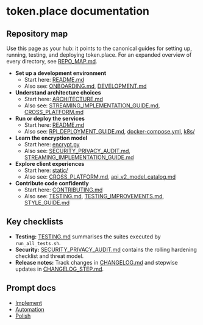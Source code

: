 # token.place documentation

## Repository map

Use this page as your hub: it points to the canonical guides for setting up, running,
testing, and deploying token.place. For an expanded overview of every directory, see
[REPO_MAP.md](REPO_MAP.md).

- **Set up a development environment**
  - Start here: [README.md](../README.md#quickstart)
  - Also see: [ONBOARDING.md](ONBOARDING.md), [DEVELOPMENT.md](DEVELOPMENT.md)
- **Understand architecture choices**
  - Start here: [ARCHITECTURE.md](ARCHITECTURE.md)
  - Also see: [STREAMING_IMPLEMENTATION_GUIDE.md](STREAMING_IMPLEMENTATION_GUIDE.md),
    [CROSS_PLATFORM.md](CROSS_PLATFORM.md)
- **Run or deploy the services**
  - Start here: [README.md](../README.md#quickstart)
  - Also see: [RPI_DEPLOYMENT_GUIDE.md](RPI_DEPLOYMENT_GUIDE.md),
    [docker-compose.yml](../docker-compose.yml), [k8s/](../k8s/)
- **Learn the encryption model**
  - Start here: [encrypt.py](../encrypt.py)
  - Also see: [SECURITY_PRIVACY_AUDIT.md](SECURITY_PRIVACY_AUDIT.md),
    [STREAMING_IMPLEMENTATION_GUIDE.md](STREAMING_IMPLEMENTATION_GUIDE.md)
- **Explore client experiences**
  - Start here: [static/](../static)
  - Also see: [CROSS_PLATFORM.md](CROSS_PLATFORM.md),
    [api_v2_model_catalog.md](api_v2_model_catalog.md)
- **Contribute code confidently**
  - Start here: [CONTRIBUTING.md](../CONTRIBUTING.md)
  - Also see: [TESTING.md](TESTING.md), [TESTING_IMPROVEMENTS.md](TESTING_IMPROVEMENTS.md),
    [STYLE_GUIDE.md](STYLE_GUIDE.md)

## Key checklists

- **Testing:** [TESTING.md](TESTING.md) summarises the suites executed by `run_all_tests.sh`.
- **Security:** [SECURITY_PRIVACY_AUDIT.md](SECURITY_PRIVACY_AUDIT.md) contains the rolling
  hardening checklist and threat model.
- **Release notes:** Track changes in [CHANGELOG.md](CHANGELOG.md) and stepwise updates in
  [CHANGELOG_STEP.md](CHANGELOG_STEP.md).

## Prompt docs

- [Implement](prompts/codex/implement.md)
- [Automation](prompts/codex/automation.md)
- [Polish](prompts/codex/polish.md)
